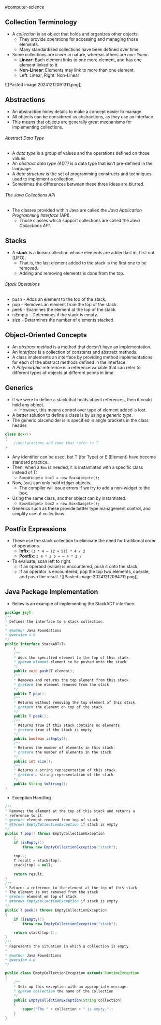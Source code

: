 #computer-science 
## Collection Terminology
- A *collection* is an object that holds and organizes other objects.
	- They provide operations for accessing and managing those elements.
	- Many standardized collections have been defined over time.
- Some collections are *linear* in nature, whereas others are *non-linear*.
	- **Linear:** Each element links to one more element, and has one element linked to it.
	- **Non-Linear**: Elements may link to more than one element.
	- Left: Linear, Right: Non-Linear

![[Pasted image 20241212091311.png]]

## Abstractions
- An abstraction hides details to make a concept easier to manage.
- All objects can be considered as abstractions, as they use an interface.
- This means that objects are generally great mechanisms for implementing collections.
###### Abstract Data Type
- A *data type* is a group of values and the operations defined on those values.
- An *abstract data type (ADT)* is a data type that isn't pre-defined in the language.
- A *data structure* is the set of programming constructs and techniques used to implement a collection.
- Sometimes the differences between these three ideas are blurred.
###### The Java Collections API
- The classes provided within Java are called the *Java Application Programming Interface* (API).
	- Those classes which support collections are called the *Java Collections API*.
## Stacks
- A **stack** is a linear collection whose elements are added last in, first out (LIFO).
	- That is, the last element added to the stack is the first one to be removed.
	- Adding and removing elements is done from the top.
###### Stack Operations
- push - Adds an element to the top of the stack.
- pop - Removes an element from the top of the stack.
- peek - Examines the element at the top of the stack.
- isEmpty - Determines if the stack is empty.
- size - Determines the number of elements stacked.
## Object-Oriented Concepts
- An *abstract method* is a method that doesn't have an implementation.
- An *interface* is a collection of constants and abstract methods.
- A class implements an interface by providing method implementations for each of the abstract methods defined in the interface.
- A *Polymorphic* reference is a reference variable that can refer to different types of objects at different points in time.
## Generics
- If we were to define a stack that holds object references, then it could hold any object.
	- However, this means control over type of element added is lost.
- A better solution to define a class is by using a *generic type*.
- The generic placeholder is is specified in angle brackets in the class header:
```java
class Box<T>
{
	//declarations and code that refer to T
}
```
- Any identifier can be used, but T (for Type) or E (Element) have become standard practice.
- Then, when a `Box` is needed, it is instantiated with a specific class instead of T:
	- `Box<Widget> box1 = new Box<Widget>();`
- Now, `Box1` can only hold `Widget` objects.
	- The compiler will issue errors if we try to add a non-widget to the box.
- Using the same class, another object can by instantiated.
	- `Box<Gadget> box2 = new Box<Gadget>();`
- Generics such as these provide better type management control, and simplify use of collections.
## Postfix Expressions
- These use the stack collection to eliminate the need for traditional order of operations.
	- **Infix**: `(3 * 4 – (2 + 5)) * 4 / 2`
	- **Postfix**: `3 4 * 2 5 + – 4 * 2 /`
- To evaluate, scan left to right.
	- If an operand (value) is encountered, push it onto the stack.
	- If an operator is encountered, pop the top two elements, operate, and push the result.
![[Pasted image 20241212094711.png]]
## Java Package Implementation
- Below is an example of implementing the StackADT interface.
```java
package jsjf;
/**
* Defines the interface to a stack collection.
*
* @author Java Foundations
* @version 4.0
*/
public interface StackADT<T>
	{
	/**
	* Adds the specified element to the top of this stack.
	* @param element element to be pushed onto the stack
	*/
	public void push(T element);
	/**
	* Removes and returns the top element from this stack.
	* @return the element removed from the stack
	*/
	public T pop();
	/**
	* Returns without removing the top element of this stack.
	* @return the element on top of the stack
	*/
	public T peek();
	/**
	* Returns true if this stack contains no elements.
	* @return true if the stack is empty
	*/
	public boolean isEmpty();
	/**
	* Returns the number of elements in this stack.
	* @return the number of elements in the stack
	*/
	public int size();
	/**
	* Returns a string representation of this stack.
	* @return a string representation of the stack
	*/
	public String toString();
}
```
- Exception Handling
```java
/**
* Removes the element at the top of this stack and returns a
* reference to it.
* @return element removed from top of stack
* @throws EmptyCollectionException if stack is empty
*/
public T pop() throws EmptyCollectionException
	{
	if (isEmpty())
		throw new EmptyCollectionException("stack");
		
	top--;
	T result = stack[top];
	stack[top] = null;
	
	return result;
}
/**
* Returns a reference to the element at the top of this stack.
* The element is not removed from the stack.
* @return element on top of stack
* @throws EmptyCollectionException if stack is empty
*/
public T peek() throws EmptyCollectionException
{
	if (isEmpty())
		throw new EmptyCollectionException("stack");
		
	return stack[top-1];
}
/**
* Represents the situation in which a collection is empty.
*
* @author Java Foundations
* @version 4.0
*/

public class EmptyCollectionException extends RuntimeException
{
	/**
	* Sets up this exception with an appropriate message.
	* @param collection the name of the collection
	*/
	public EmptyCollectionException(String collection)
	{
		super("The " + collection + " is empty.");
	}
}
```
